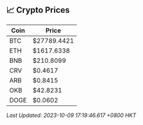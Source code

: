 ## 📈 Crypto Prices

| Coin | Price |
| ---- | ----- |
| BTC | $27789.4421 |
| ETH | $1617.6338 |
| BNB | $210.8099 |
| CRV | $0.4617 |
| ARB | $0.8415 |
| OKB | $42.8231 |
| DOGE | $0.0602 |

_Last Updated: 2023-10-09 17:19:46.617 +0800 HKT_